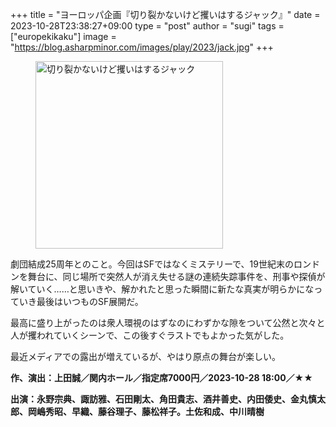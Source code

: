 +++
title = "ヨーロッパ企画『切り裂かないけど攫いはするジャック』"
date = 2023-10-28T23:38:27+09:00
type = "post"
author = "sugi"
tags = ["europekikaku"]
image = "https://blog.asharpminor.com/images/play/2023/jack.jpg"
+++
<figure class="alignleft"><img src="/images/play/2023/jack.jpg" alt="切り裂かないけど攫いはするジャック" style="width: 300px !important;"></figure>

劇団結成25周年とのこと。今回はSFではなくミステリーで、19世紀末のロンドンを舞台に、同じ場所で突然人が消え失せる謎の連続失踪事件を、刑事や探偵が解いていく……と思いきや、解かれたと思った瞬間に新たな真実が明らかになっていき最後はいつものSF展開だ。

最高に盛り上がったのは衆人環視のはずなのにわずかな隙をついて公然と次々と人が攫われていくシーンで、この後すぐラストでもよかった気がした。

最近メディアでの露出が増えているが、やはり原点の舞台が楽しい。

**作、演出：上田誠／関内ホール／指定席7000円／2023-10-28 18:00／★★**

**出演：永野宗典、諏訪雅、石田剛太、角田貴志、酒井善史、内田倭史、金丸慎太郎、岡嶋秀昭、早織、藤谷理子、藤松祥子。土佐和成、中川晴樹**